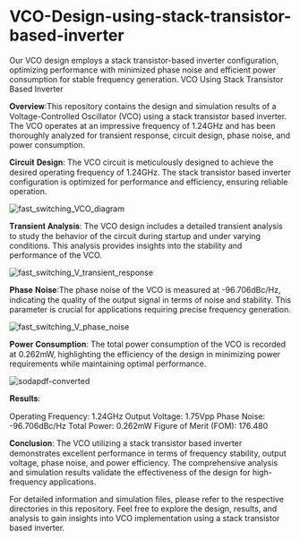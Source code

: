 # VCO-Design-using-stack-transistor-based-inverter
Our VCO design employs a stack transistor-based inverter configuration, optimizing performance with minimized phase noise and efficient power consumption for stable frequency generation.
VCO Using Stack Transistor Based Inverter

𝐎𝐯𝐞𝐫𝐯𝐢𝐞𝐰:This repository contains the design and simulation results of a Voltage-Controlled Oscillator (VCO) using a stack transistor based inverter. The VCO operates at an impressive frequency of 1.24GHz and has been thoroughly analyzed for transient response, circuit design, phase noise, and power consumption.

𝐂𝐢𝐫𝐜𝐮𝐢𝐭 𝐃𝐞𝐬𝐢𝐠𝐧: The VCO circuit is meticulously designed to achieve the desired operating frequency of 1.24GHz. The stack transistor based inverter configuration is optimized for performance and efficiency, ensuring reliable operation.

![fast_switching_VCO_diagram](https://github.com/deepak7309/VCO-Design-using-stack-transistor-based-inverter/assets/132645894/2249159f-aff6-4fda-a316-f5ecb7e70b81)


𝐓𝐫𝐚𝐧𝐬𝐢𝐞𝐧𝐭 𝐀𝐧𝐚𝐥𝐲𝐬𝐢𝐬: The VCO design includes a detailed transient analysis to study the behavior of the circuit during startup and under varying conditions. This analysis provides insights into the stability and performance of the VCO.

![fast_switching_V_transient_response](https://github.com/deepak7309/VCO-Design-using-stack-transistor-based-inverter/assets/132645894/be89a0c4-daf2-4263-b673-e0ba05085100)


𝐏𝐡𝐚𝐬𝐞 𝐍𝐨𝐢𝐬𝐞:The phase noise of the VCO is measured at -96.706dBc/Hz, indicating the quality of the output signal in terms of noise and stability. This parameter is crucial for applications requiring precise frequency generation.

![fast_switching_V_phase_noise](https://github.com/deepak7309/VCO-Design-using-stack-transistor-based-inverter/assets/132645894/04ea2a76-ba69-4472-b8be-bf8d1d9e20e6)


𝐏𝐨𝐰𝐞𝐫 𝐂𝐨𝐧𝐬𝐮𝐦𝐩𝐭𝐢𝐨𝐧: The total power consumption of the VCO is recorded at 0.262mW, highlighting the efficiency of the design in minimizing power requirements while maintaining optimal performance.

![sodapdf-converted](https://github.com/deepak7309/VCO-Design-using-stack-transistor-based-inverter/assets/132645894/ffcbfe18-77b1-4601-a990-2000586f91e3)


𝐑𝐞𝐬𝐮𝐥𝐭𝐬:

Operating Frequency: 1.24GHz
Output Voltage: 1.75Vpp
Phase Noise: -96.706dBc/Hz
Total Power: 0.262mW
Figure of Merit (FOM): 176.480


𝐂𝐨𝐧𝐜𝐥𝐮𝐬𝐢𝐨𝐧: The VCO utilizing a stack transistor based inverter demonstrates excellent performance in terms of frequency stability, output voltage, phase noise, and power efficiency. The comprehensive analysis and simulation results validate the effectiveness of the design for high-frequency applications.

For detailed information and simulation files, please refer to the respective directories in this repository. Feel free to explore the design, results, and analysis to gain insights into VCO implementation using a stack transistor based inverter.

